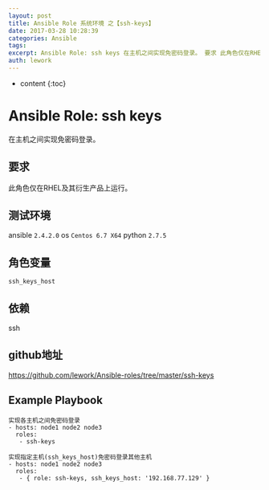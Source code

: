 ```yaml
---
layout: post
title: Ansible Role 系统环境 之【ssh-keys】
date: 2017-03-28 10:28:39
categories: Ansible
tags:
excerpt: Ansible Role: ssh keys 在主机之间实现免密码登录。 要求 此角色仅在RHEL及其衍生产品上运行。 测试环境 ansible...
auth: lework
---
```

* content
{:toc}

# Ansible Role: ssh keys

在主机之间实现免密码登录。

## 要求

此角色仅在RHEL及其衍生产品上运行。

## 测试环境

ansible `2.4.2.0`
os `Centos 6.7 X64`
python `2.7.5`

## 角色变量
	ssh_keys_host

## 依赖

ssh

## github地址
https://github.com/lework/Ansible-roles/tree/master/ssh-keys

## Example Playbook
	实现各主机之间免密码登录
	- hosts: node1 node2 node3
	  roles:
	   - ssh-keys
	
	实现指定主机(ssh_keys_host)免密码登录其他主机
    - hosts: node1 node2 node3
	  roles:
	   - { role: ssh-keys, ssh_keys_host: '192.168.77.129' }
